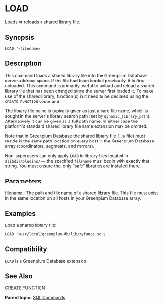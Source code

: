 # LOAD

Loads or reloads a shared library file.

## Synopsis

``` {#sql_command_synopsis}
LOAD '<filename>'
```

## Description

This command loads a shared library file into the Greenplum Database server address space. If the file had been loaded previously, it is first unloaded. This command is primarily useful to unload and reload a shared library file that has been changed since the server first loaded it. To make use of the shared library, function\(s\) in it need to be declared using the `CREATE FUNCTION` command.

The library file name is typically given as just a bare file name, which is sought in the server's library search path (set by `dynamic_library_path`). Alternatively it can be given as a full path name. In either case the platform's standard shared library file name extension may be omitted.

Note that in Greenplum Database the shared library file \(`.so` file\) must reside in the same path location on every host in the Greenplum Database array \(coordinators, segments, and mirrors\).

Non-superusers can only apply `LOAD` to library files located in `$libdir/plugins/` — the specified `filename` must begin with exactly that string. You must ensure that only “safe” libraries are installed there.

## Parameters

filename
:   The path and file name of a shared library file. This file must exist in the same location on all hosts in your Greenplum Database array.

## Examples

Load a shared library file:

```
LOAD '/usr/local/greenplum-db/lib/myfuncs.so';
```

## Compatibility

`LOAD` is a Greenplum Database extension.

## See Also

[CREATE FUNCTION](CREATE_FUNCTION.html)

**Parent topic:** [SQL Commands](../sql_commands/sql_ref.html)

